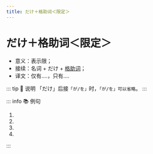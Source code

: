 ```yaml
---
title: だけ＋格助词＜限定＞
---
```


# だけ＋格助词＜限定＞

* 意义：表示限；
* 接续：名词 + だけ + [格助词](../../term/1-5-5.md)；
* 译文：仅有....，只有....

::: tip :bookmark: 说明
「だけ」后接`「が/を」`时，`「が/を」可以省略`。
:::

::: info :books: 例句

1. <grammer-content id='2-01-05-0' sentence='[春節/しゅんせつ]のギョーザはいつもと[違っ/ちがっ]て、**[一つ/ひとつ]だけに**[特別/とくべつ]なものを[入れる/いれる]んです。' trans='春节的饺子和平时的不太一样，只放一个特别的饺子。' />
2. <grammer-content id='2-01-05-1' sentence='[子供/こども]は**[平仮名/ひらかな]だけで**[作文/さくぶん]を[書き/かき]ます。' trans='孩子只用平假名写作文。' />
3. <grammer-content id='2-01-05-2' sentence='**[王/おう]さんだけ（が）**[日本/にほん]に[行き/いき]ます。' trans='只有小王去日本。' />
4. <grammer-content id='2-01-05-3' sentence='うちのギョーザは**[白菜/はくさい]と[豚肉/ぶたにく]だけ（を）**入れいれます。' trans='我家的饺子只放白菜和猪肉。' />

:::
